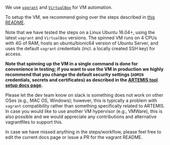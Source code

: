 We use [`vagrant`](https://www.vagrantup.com/) and [`VirtualBox`](https://www.virtualbox.org/) for VM automation.

To setup the VM, we recommend going over the steps described in [this README](https://github.com/FORTH-ICS-INSPIRE/artemis/blob/master/vagrant-vm/README.md).

Note that we have tested the steps on a Linux Ubuntu 16.04+, using the latest `vagrant` and `VirtualBox` versions.
The spinned VM runs on 4 CPUs with 4G of RAM, hosts an ubuntu/bionic64 version of Ubuntu Server, and uses the default `vagrant` credentials (incl. a locally created SSH key) for access.

**Note that spinning up the VM in a single command is done for convenience in testing; if you want to use the VM in production we highly recommend that you change the default security settings (`ADMIN` credentials, secrets and certificates) as described in the [ARTEMIS tool setup docs page](https://bgpartemis.readthedocs.io/en/latest/overview/#setup-tool).**

Please let the dev team know on slack is something does not work on other OSes (e.g., MAC OS, Windows); however, this is typically a problem with `vagrant` compatibility rather than something specifically related to ARTEMIS. In case you would like to use another VM hypervisor (e.g., VMWare), this is also possible and we would appreciate any contributions and alternative vagrantfiles to support this.

In case we have missed anything in the steps/workflow, please feel free to edit the current docs page or issue a PR for the vagrant README.
